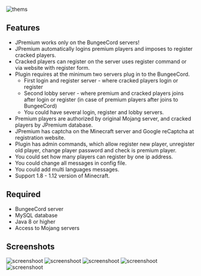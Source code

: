 ![thems](https://lh3.googleusercontent.com/ldOXj7NJIWimurtJ8_waNq0KLgnPg5pAWxlcrCPVRopseijoZPEnhihZxKwNLbDITJJYBx8WcmCenG_Z6Nebl2tF6MBfbEcd8MtmAibVNtWG7ohQWHKhKcums9hha11tduAtNQn-DHp96ZEvILgfRgEiJBoUTDflJkp2mb-fkTPjDKZAbN__Z1SOfT-GqEUZlUIfjjBD2v7V3X_VxrG5SCSFZxMb9N9yZHraFmh4PKwo68TNxlRUPFxfQ1_q8wKlHxWJP0d-aO9J4KoBMn9tEUDW1JN7gPjThSf5sDE6pKt4YG9VoDwLLLiKqb47Br1Ziv49nuZZQJjD6Wy-XlTuvw2iSDcOz9UShXhsssnp4ll3Cr9opuDO7u8qCp2yA8i5oy4-yqtHeqQnuEm56GGJ7r92vVE5WEynWH-4mvwNqUPoQGG0s_DXFjUDs1NdauwKfsBbF8jA8zcss7dc857NVZaP9uwfV6CaAtOYGqMZXwDW5juxmHfRhnKGb8tpLaF4uarGZGLaAaeN7NnDrs0e_Md5MpjiuxPFZm2k_iOpJJj7b8CjAzMOX1WnDFPofpzr=w1033-h953)


## Features
* JPremium works only on the BungeeCord servers!
* JPremium automatically logins premium players and imposes to register cracked players.
* Cracked players can register on the server uses register command or via website with register form.
* Plugin requires at the minimum two servers plug in to the BungeeCord.
     * First login and register server - where cracked players login or register
     * Second lobby server - where premium and cracked players joins after login or register (in case of premium players after joins to BungeeCord)
     * You could have several login, register and lobby servers.
* Premium players are authorized by original Mojang server, and cracked players by JPremium database.
* JPremium has captcha on the Minecraft server and Google reCaptcha at registration website.
* Plugin has admin commands, which allow register new player, unregister old player, change player password and check is premium player.
* You could set how many players can register by one ip address.
* You could change all messages in config file.
* You could add multi languages messages.
* Support 1.8 - 1.12 version of Minecraft.


## Required
* BungeeCord server
* MySQL database
* Java 8 or higher
* Access to Mojang servers


## Screenshots

![screenshoot](https://lh3.googleusercontent.com/2zFQ5iRZYCh7KvuDQ5xhmf1pBLSEbo03EOOwcpC7LLAIpeDu1EofBE6iNfsK5dUcXJ8XqEOjPGFgvJC_XnyV60ahI1jdmwMHiVR7KP4bL-a3xvN1MNahNjHnTdeVai68v19pUxEzbtbClNJ-270iDbEGRzrD1WJ5w_KOA5ucVCotCuceH_cSr3Amu5KwUtBQEKuIqJqPo7EkG5vupry3222gIPc3T8FNlLepcRpVozdA3rPNwief1XYTd5l7xpMeK_gJLuUPGdmZ5sgOexC_OLzcgixO4gcMOKA7zz0MlfDQqTofq6x4jq9j0rsCyoP1v5nOZrW-4m0wZcTaaDblM8At4kKVxTj-DLHtjbRMU52Qr9eZJSmzy-fVe8XFyQa_JkJSHbW2cbvU8xRgJ30G7LCM6PjAQtoKYAQ6r5CsEKcw0CvJntUst3TX3ggp1ezIkoaQ_vtqDgmPC7yw7wmb0BMQDqoErMJysGWFgFmrqp0PpcsNtivI3M6GXFVCPFawhmK0swTDsO1gxylaJiZ47qUsw2ASoWU2j3ktgsQ3nG2haOprPqT2az-xVEr-Vrna=w1033-h953)
![screenshoot](https://lh3.googleusercontent.com/1L1YNfHPJ1QxaMlPGSd_lHrP7NwC8ZcPXgPTbPptwpqexFjAZNZUKS92kNWR6ooLd6W_UmIUIwsp-WfutmbSgV0d3yWybCoanR72322XkFMeiAE5cW9mM1OTL8LKzctHhvpXClJri7Y7PjODJvVJ24QEL8Epf1PC3vHgl4Rly0YRa5IWx4O2XZEj5X3xc8mMavqcEtbbam8H22vjyEwWRFGEakdwd85bcTu2__e7rAXRhTWSsotnlmJxLF3UnelhAGjX8pqPcW0pdfkyeuIf_DKOeWfJPmwOSeS6AWPxHBb44lM1KwCTLX23CI2e-yrzG9SBnTGj-42J-Kbgqbm51MPZkOma-UpwoJWfsp1r30kDQnVsPE2VADvm9TUYSkxR7QHmUjTYHsv4Wvcgnnb4aNul5Q3bq3wG9CHu555k2iLqiMarUpTLbjH15zKA7xasf4XLyRHFpGg8A7gGMDXXd9GSKAUfyyEVQu-7U-eBWjN6SqNNR3nibGEU8yMKj43vGdIn5mIyIJQ1_SDO8LLcRwko3IyRsA4MZpA08tN1xvV5fZjEsByN8ay5AO4VyJL7=w1033-h953)
![screenshoot](https://lh3.googleusercontent.com/BnxhROqpUoQ2JFzEk6DuVa7J0NRN-69lAZnE3yKOcxEi_Lg9KZPhkT2acqPYsZi63ffZpsJzgtIP5mrfn67Yax4ichvmeOd1XYCTPRN2fqkp76V5wwiwsF9lQ5LryIgCREktiK8f36b1ghLUgxLSUz8rmCYBg72yYM7k77fFP9FAyNwTmazr9eyZDyvoTsn8h2-3u4ehZ0XnI5YEV07caGi0vvu73yDht2NTBpbF43vrtWCMvfwxb-uE1Q7nWF0hqvS-zviZxUzY55ITe6v_Fm2XMKJ__zo1LBAPoSCHk8TCw2lWQmDbl5s4nKTsYpvmf3OcTbeCpQ848VZfow65wFBrynOTy9TEVpMl9eFyNd2XcU0N2GU6vMPOgxnD6Fyhf_kH4Qyx7ZSkbWUjN46QgFPVpu1w85vHp7Gi8ruGqSRdN5tsbsxwG5tyqCx2ndTTjOF81Wp87n4H8E5tVwEc2NY7p2D2ftTvHJrYygNe6j5RwNxOUD40Abtj_qk4XR2hV_xDpGnYOXvCrb4jVBPF363OT0FBBqrR43HsUvGn7ARuUf8vvMGSqPJD_llE4tEk=w1033-h953)
![screenshoot](https://lh3.googleusercontent.com/xO4XgQi0Xr0XBEsXtF5w4anVbqJkvFBFvMMlO3QaN1PFaUF2FKrdBzL9VugNeoKZxEnwnr5ONcD75vZtTFGOLKeQ7CBI33MIfr9QfowD7Q-1LG7laTWmxgadDSvU2hbRr2MU-QDUUKELbrc3X4Ebj9kBHRg1_45eefYp7PFMf2MtPPfqjBpQqF2-hQN1FmwPHaAgUfUiBANGj8JTn1S5fSKBE-vsG8Kop7Ddgwuae3BWpfsc-U1PNcd6z4-fjEt1ecva85ieWl3TRQLtapTAhyEA6YYErFgJcj58L7pUExWs-Xa_uDzGPCEvcqgIAcozq0rMKwSgV15B-evxcYQ3tKauae080CT7_gd1MtybZ8C9j3765RkDcP-O-k8RK6o02BCmf4bo7dvhxuWRn0FGCMosB0eSxEnBdoYfQS3bPKOrNt0UWkaO34TmSh-Ck4tnHoCC80829foQLZD7LfNvkCL79RBzQNFr4PK1TrWisJp_4U8QBd72fI4vnUWOr2dHFK48V4AGOJdGl7dnFW_UqXBWGl3qvb2JT6-pUU2wI8go1EUdqYtOisywiWF7wOAO=w1033-h953)
![screenshoot](https://lh3.googleusercontent.com/k3FvHZ0WYG4P-qMy-FbUewfDhY35Sggjebn7CsUFQNx0dESzurAteoZJs_8_RP9uA1U0LtkvjYzd-k9gnpWrtgVFy2hC71iUrR1EJ6-6dWHGXZ3nOHRemfsaQwxaQ01rTHnUp9m7AZRFoW7lKl5x-q2zjDbPqpc6qXLr4fGsQtxbpf6vrVI54sSfwTWEp0Au2DvSjzOX9yl8YqT8NF6bDazYfgAzMy_U7NxUpttrNfkSuyrleBhji7oAUp93glCScoPe0RWLPONCZ3xb_h06uI_CG6todn_CR7zHsNkaPxQjOw76Ho-_mHY0Xl3dcL0DOpDKpT2XatkQN3_2OOfVFZsFb0Q5Tk8vDdRuXyl0wjEMlzTDNSJUZi3D6ZS7vb7wbPjVpgfD-O_34CExO3j7Fw04L_c009Vvlc_uaM0bkjUqTQGwq7tESjy6wEcv50C0IP_NgX5NB0QVgri57MZ46NMJ3A2qvTgfRPc_9iF_9Ul_3tyMJOlm_BrnWiZ0S0K30kDy5_KV7ihaguJVN70wnL2HiY8NEIzEdWVrLYSvJTNztWvqrY1vljht0jdTAlc-=w1033-h953)
